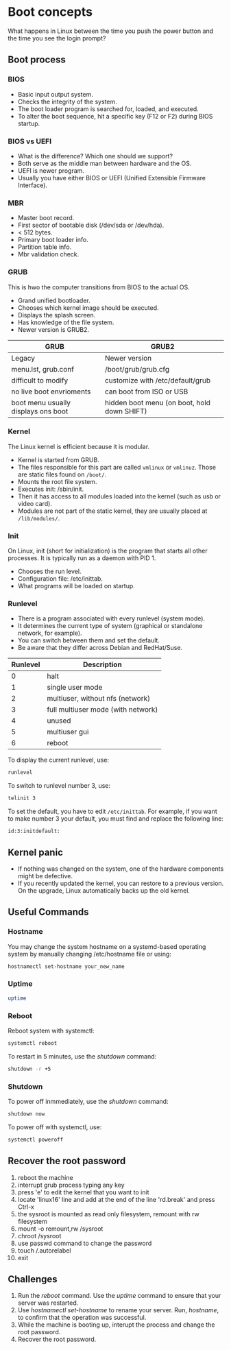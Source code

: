 # Boot concepts

What happens in Linux between the time you push the power button and the time you see the login prompt? 

## Boot process

### BIOS

* Basic input output system.
* Checks the integrity of the system.
* The boot loader program is searched for, loaded, and executed.
* To alter the boot sequence, hit a specific key (F12 or F2) during BIOS startup.

### BIOS vs UEFI

* What is the difference? Which one should we support?
* Both serve as the middle man between hardware and the OS.
* UEFI is newer program.
* Usually you have either BIOS or UEFI (Unified Extensible Firmware Interface).

### MBR

* Master boot record.
* First sector of bootable disk (/dev/sda or /dev/hda).
* < 512 bytes.
* Primary boot loader info.
* Partition table info.
* Mbr validation check. 

### GRUB

This is hwo the computer transitions from BIOS to the actual OS.

* Grand unified bootloader.
* Chooses which kernel image should be executed.
* Displays the splash screen.
* Has knowledge of the file system.
* Newer version is GRUB2.

| GRUB | GRUB2 |
| ----------- | ----------- |
| Legacy | Newer version |
| menu.lst, grub.conf | /boot/grub/grub.cfg |
| difficult to modify | customize with /etc/default/grub |
| no live boot envrioments | can boot from ISO or USB |
| boot menu usually displays ons boot | hidden boot menu (on boot, hold down SHIFT) |

### Kernel

The Linux kernel is efficient because it is modular.

* Kernel is started from GRUB.
* The files responsible for this part are called <code>vmlinux</code> or <code>vmlinuz</code>. Those are static files found on <code>/boot/</code>.
* Mounts the root file system.
* Executes init: /sbin/init.
* Then it has access to all modules loaded into the kernel (such as usb or video card).
* Modules are not part of the static kernel, they are usually placed at <code>/lib/modules/</code>.

### Init

On Linux, init (short for initialization) is the program that starts all other processes. It is typically run as a daemon with PID 1. 

* Chooses the run level.
* Configuration file: /etc/inittab.
* What programs will be loaded on startup.

### Runlevel

* There is a program associated with every runlevel (system mode).
* It determines the current type of system (graphical or standalone network, for example).
* You can switch between them and set the default.
* Be aware that they differ across Debian and RedHat/Suse.

| Runlevel | Description |
| --- | --- |
| 0 | halt |
| 1 | single user mode |
| 2 | multiuser, without nfs (network) |
| 3 | full multiuser mode (with network) |
| 4 | unused |
| 5 | multiuser gui |
| 6 | reboot |

To display the current runlevel, use:

```bash
runlevel
```

To switch to runlevel number 3, use:

```bash
telinit 3
```

To set the default, you have to edit `/etc/inittab`. For example, if you want to make number 3 your default, you must find and replace the following line: 

    id:3:initdefault:

## Kernel panic

* If nothing was changed on the system, one of the hardware components might be defective.
* If you recently updated the kernel, you can restore to a previous version. On the upgrade, Linux automatically backs up the old kernel. 

## Useful Commands

### Hostname

You may change the system hostname on a systemd-based operating system by manually changing /etc/hostname file or using:

```bash
hostnamectl set-hostname your_new_name
```

### Uptime

```bash
uptime
```

### Reboot

Reboot system with systemctl:

```bash
systemctl reboot
```

To restart in 5 minutes, use the <i>shutdown</i> command:

```bash
shutdown -r +5
```

### Shutdown

To power off inmmediately, use the <i>shutdown</i> command:

```bash
shutdown now
```

To power off with systemctl, use:

```bash
systemctl poweroff
```

## Recover the root password

1. reboot the machine
1. interrupt grub process typing any key
1. press 'e' to edit the kernel that you want to init
1. locate 'linux16' line and add at the end of the line 'rd.break' and press Ctrl-x
1. the sysroot is mounted as read only filesystem, remount with rw filesystem
1. mount -o remount,rw /sysroot
1. chroot /sysroot
1. use passwd command to change the password
1. touch /.autorelabel
1. exit

## Challenges

1. Run the <i>reboot</i> command. Use the <i>uptime</i> command to ensure that your server was restarted.
1. Use <i>hostnamectl set-hostname</i> to rename your server. Run, <i>hostname</i>, to confirm that the operation was successful.
1. While the machine is booting up, interupt the process and change the root password.
1. Recover the root password.
